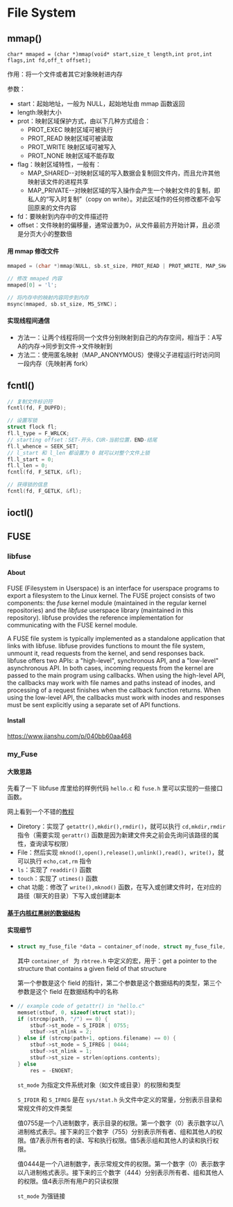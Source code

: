 # File System

## mmap()

```
char* mmaped = (char *)mmap(void* start,size_t length,int prot,int flags,int fd,off_t offset);
```

作用：将一个文件或者其它对象映射进内存

参数：

* start：起始地址，一般为 NULL，起始地址由 mmap 函数返回
* length:映射大小
* prot：映射区域保护方式，由以下几种方式组合：
  * PROT_EXEC 映射区域可被执行
  * PROT_READ 映射区域可被读取
  * PROT_WRITE 映射区域可被写入
  * PROT_NONE 映射区域不能存取
* flag：映射区域特性，一般有：
  * MAP_SHARED--对映射区域的写入数据会复制回文件内，而且允许其他映射该文件的进程共享
  * MAP_PRIVATE--对映射区域的写入操作会产生一个映射文件的复制，即私人的“写入时复制”（copy on write）。对此区域作的任何修改都不会写回原来的文件内容
* fd：要映射到内存中的文件描述符
* offset：文件映射的偏移量，通常设置为0，从文件最前方开始计算，且必须是分页大小的整数倍

#### 用 mmap 修改文件

```c
mmaped = (char *)mmap(NULL, sb.st_size, PROT_READ | PROT_WRITE, MAP_SHARED, fd, 0);

// 修改 mmaped 内容
mmaped[0] = 'l';

// 将内存中的映射内容同步到内存
msync(mmaped, sb.st_size, MS_SYNC)；
```

#### 实现线程间通信

* 方法一：让两个线程将同一个文件分别映射到自己的内存空间，相当于：A写A的内存→同步到文件→文件映射到
* 方法二：使用匿名映射（MAP_ANONYMOUS）使得父子进程运行时访问同一段内存（先映射再 fork）

## fcntl()

```c
// 复制文件标识符
fcntl(fd, F_DUPFD);

// 设置写锁
struct flock fl;
fl.l_type = F_WRLCK;
// starting offset：SET-开头，CUR-当前位置，END-结尾
fl.l_whence = SEEK_SET;
// l_start 和 l_len 都设置为 0 就可以对整个文件上锁
fl.l_start = 0;
fl.l_len = 0;
fcntl(fd, F_SETLK, &fl);

// 获得锁的信息
fcntl(fd, F_GETLK, &fl);
```



## ioctl()



## FUSE

### libfuse

#### About

FUSE (Filesystem in Userspace) is an interface for userspace programs to export a filesystem to the Linux kernel. The FUSE project consists of two components: the *fuse* kernel module (maintained in the regular kernel repositories) and the *libfuse* userspace library (maintained in this repository). libfuse provides the reference implementation for communicating with the FUSE kernel module.

A FUSE file system is typically implemented as a standalone application that links with libfuse. libfuse provides functions to mount the file system, unmount it, read requests from the kernel, and send responses back. libfuse offers two APIs: a "high-level", synchronous API, and a "low-level" asynchronous API. In both cases, incoming requests from the kernel are passed to the main program using callbacks. When using the high-level API, the callbacks may work with file names and paths instead of inodes, and processing of a request finishes when the callback function returns. When using the low-level API, the callbacks must work with inodes and responses must be sent explicitly using a separate set of API functions.

#### Install

https://www.jianshu.com/p/040bb60aa468

### my_Fuse

#### 大致思路

先看了一下 libfuse 库里给的样例代码 `hello.c` 和 `fuse.h` 里可以实现的一些接口函数。

网上看到一个不错的[教程](https://blog.csdn.net/stayneckwind2/article/details/82876330)

* Diretory：实现了 `getattr(),mkdir(),rmdir()`，就可以执行 `cd,mkdir,rmdir` 指令（需要实现 `gerattr()` 函数是因为新建文件夹之前会先询问该路径的属性，查询读写权限）
* File：然后实现 `mknod(),open(),release(),unlink(),read(), write()`，就可以执行 `echo,cat,rm` 指令
* `ls`：实现了 `readdir()` 函数
* `touch`：实现了 `utimes()` 函数
* chat 功能：修改了 `write(),mknod()` 函数，在写入或创建文件时，在对应的路径（聊天的目录）下写入或创建副本

#### [基于内核红黑树的数据结构](https://blog.csdn.net/stayneckwind2/article/details/82867062)


#### 实现细节
* ```c
  struct my_fuse_file *data = container_of(node, struct my_fuse_file, node);
  ```

  其中 `container_of ` 为 `rbtree.h` 中定义的宏，用于：get a pointer to the structure that contains a given field of that structure

  第一个参数是这个 field 的指针，第二个参数是这个数据结构的类型，第三个参数是这个 field 在数据结构中的名称

* ```c
  // example code of getattr() in "hello.c"
  memset(stbuf, 0, sizeof(struct stat));
  if (strcmp(path, "/") == 0) {
      stbuf->st_mode = S_IFDIR | 0755;
      stbuf->st_nlink = 2;
  } else if (strcmp(path+1, options.filename) == 0) {
      stbuf->st_mode = S_IFREG | 0444;
      stbuf->st_nlink = 1;
      stbuf->st_size = strlen(options.contents);
  } else
      res = -ENOENT;
  ```
  
  `st_mode` 为指定文件系统对象（如文件或目录）的权限和类型

  `S_IFDIR` 和 `S_IFREG` 是在 `sys/stat.h` 头文件中定义的常量，分别表示目录和常规文件的文件类型

  值0755是一个八进制数字，表示目录的权限。第一个数字（0）表示数字以八进制格式表示。接下来的三个数字（755）分别表示所有者、组和其他人的权限。值7表示所有者的读、写和执行权限。值5表示组和其他人的读和执行权限。

  值0444是一个八进制数字，表示常规文件的权限。第一个数字（0）表示数字以八进制格式表示。接下来的三个数字（444）分别表示所有者、组和其他人的权限。值4表示所有用户的只读权限

  `st_mode` 为强链接
